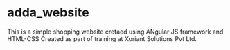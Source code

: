 # adda_website
This is a simple shopping website cretaed using ANgular JS framework and HTML-CSS
Created as part of training at Xoriant Solutions Pvt Ltd.
